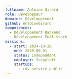 ```yaml
---
fullname: Antoine Girard
role: Développeur
domaine: Développement
github: AntoineGirard
competences:
  - Développement Backend
  - Développement Full-stack
missions:
  - start: 2024-10-28
    end: 2025-09-01
    status: independent
    employer: Scopyleft
    startups:
      - rdv-service-public
---
```

